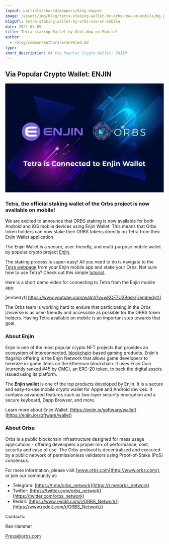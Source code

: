 ```yaml
---
layout: partials/shared/mappers/blog-mapper
image: /assets/img/blog/tetra-staking-wallet-by-orbs-now-on-mobile/bg.png
blogUrl: tetra-staking-wallet-by-orbs-now-on-mobile
date: 2021-04-09
title: Tetra staking Wallet by Orbs Now on Mobile!
author:
  - /blog/common/authors/EranPeled.md
type:
short_description: ## Via Popular Crypto Wallet: ENJIN
---
```


## Via Popular Crypto Wallet: ENJIN

![](/assets/img/blog/tetra-staking-wallet-by-orbs-now-on-mobile/photo_2021-04-09_14-54-49-1030x707.jpg)

### Tetra, the official staking wallet of the Orbs project is now available on mobile!

We are excited to announce that ORBS staking is now available for both Android and iOS mobile devices using Enjin Wallet. This means that Orbs token holders can now stake their ORBS tokens directly on Tetra from their Enjin Wallet application.

The Enjin Wallet is a secure, user-friendly, and multi-purpose mobile wallet by popular crypto project [Enjin](https://enjin.io/).

The staking process is super-easy! All you need to do is navigate to the [Tetra webpage](https://staking.orbs.network/) from your Enjin mobile app and stake your Orbs. Not sure how to use Tetra? Check out this simple [tutorial](https://www.orbs.com/tetra-orbs-staking-wallet-tutorial/).

Here is a short demo video for connecting to Tetra from the Enjin mobile app:

\[embedyt\] https://www.youtube.com/watch?v=wKQF7U3Bqsk\[/embedyt\]

The Orbs team is working hard to ensure that participating in the Orbs Universe is as user-friendly and accessible as possible for the ORBS token holders. Having Tetra available on mobile is an important step towards that goal.

### About Enjin

Enjin is one of the most popular crypto NFT projects that provides an ecosystem of interconnected, [blockchain](https://coinmarketcap.com/alexandria/glossary/blockchain)\-based gaming products. Enjin's flagship offering is the Enjin Network that allows game developers to tokenize in-game items on the Ethereum blockchain. It uses Enjin Coin (currently ranked #45 by [CMC](https://coinmarketcap.com/currencies/enjin-coin/)), an ERC-20 token, to back the digital assets issued using its platform.

The **Enjin wallet** is one of the top products developed by Enjin. It is a secure and easy-to-use mobile crypto wallet for Apple and Android devices. It contains advanced features such as two-layer security encryption and a secure keyboard, Dapp Browser, and more.

Learn more about Enjin Wallet: [https://enjin.io/software/wallet](https://enjin.io/software/wallet)

### About Orbs:

Orbs is a public blockchain infrastructure designed for mass usage applications - offering developers a proper mix of performance, cost, security and ease of use. The Orbs protocol is decentralized and executed by a public network of permissionless validators using Proof-of-Stake (PoS) consensus.

For more information, please visit [www.orbs.com](http://www.orbs.com/), or join our community at:

- Telegram: [https://t.me/orbs_network](https://t.me/orbs_network)
- Twitter: [https://twitter.com/orbs_network](https://twitter.com/orbs_network)
- Reddit: [https://www.reddit.com/r/ORBS_Network/](https://www.reddit.com/r/ORBS_Network/)

Contacts:

Ran Hammer

Press@orbs.com
